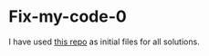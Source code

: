 # Fix-my-code-0

I have used [this repo](https://alx-intranet.hbtn.io/rltoken/rq-j1VNUKRTQoADfDRXJmg) as initial files for all solutions.